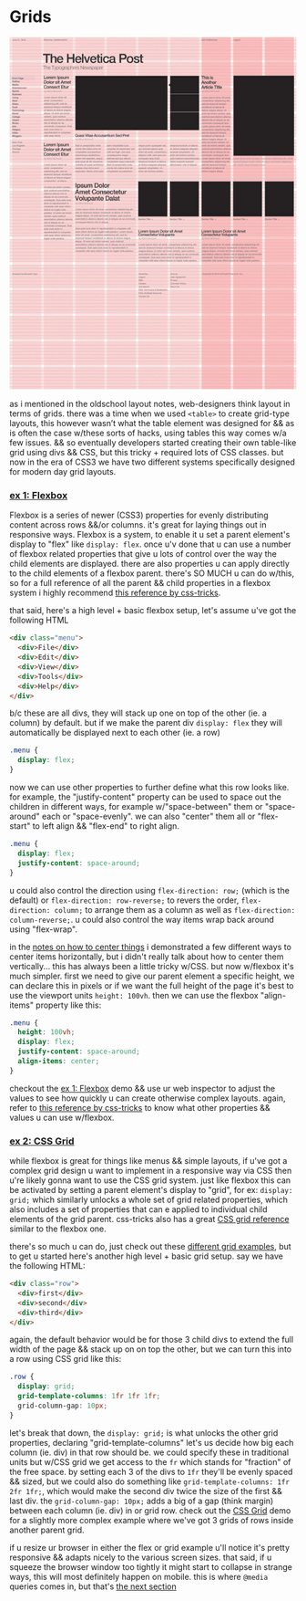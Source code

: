 # Grids

![grids](../images/grid.jpg)

as i mentioned in the oldschool layout notes, web-designers think layout in terms of grids. there was a time when we used `<table>` to create grid-type layouts, this however wasn’t what the table element was designed for && as is often the case w/these sorts of hacks, using tables this way comes w/a few issues. && so eventually developers started creating their own table-like grid using divs && CSS, but this tricky + required lots of CSS classes. but now in the era of CSS3 we have two different systems specifically designed for modern day grid layouts.

### [ex 1: Flexbox](https://nbriz.github.io/intro2netart/notes/css/demos/demoslayout-ex1.html)

Flexbox is a series of newer (CSS3) properties for evenly distributing content across rows &&/or columns. it's great for laying things out in responsive ways. Flexbox is a system, to enable it u set a parent element's display to "flex" like `display: flex`. once u'v done that u can use a number of flexbox related properties that give u lots of control over the way the child elements are displayed. there are also properties u can apply directly to the child elements of a flexbox parent. there's SO MUCH u can do w/this, so for a full reference of all the parent && child properties in a flexbox system i highly recommend [this reference by css-tricks](https://css-tricks.com/snippets/css/a-guide-to-flexbox/).

that said, here's a high level + basic flexbox setup, let's assume u've got the following HTML
```html
<div class="menu">
  <div>File</div>
  <div>Edit</div>
  <div>View</div>
  <div>Tools</div>
  <div>Help</div>
</div>
```

b/c these are all divs, they will stack up one on top of the other (ie. a column) by default. but if we make the parent div `display: flex` they will automatically be displayed next to each other (ie. a row)

```CSS
.menu {
  display: flex;
}
```

now we can use other properties to further define what this row looks like. for example, the "justify-content" property can be used to space out the children in different ways, for example w/"space-between" them or "space-around" each or "space-evenly". we can also "center" them all or "flex-start" to left align && "flex-end" to right align.

```CSS
.menu {
  display: flex;
  justify-content: space-around;
}
```

u could also control the direction using `flex-direction: row;` (which is the default) or `flex-direction: row-reverse;` to revers the order, `flex-direction: column;` to arrange them as a column as well as `flex-direction: column-reverse;`. u could also control the way items wrap back around using "flex-wrap".

in the [notes on how to center things](centering-things.md) i demonstrated a few different ways to center items horizontally, but i didn't really talk about how to center them vertically... this has always been a little tricky w/CSS. but now w/flexbox it's much simpler. first we need to give our parent element a specific height, we can declare this in pixels or if we want the full height of the page it's best to use the viewport units `height: 100vh`. then we can use the flexbox "align-items" property like this:

```CSS
.menu {
  height: 100vh;
  display: flex;
  justify-content: space-around;
  align-items: center;
}
```

checkout the [ex 1: Flexbox](https://nbriz.github.io/intro2netart/notes/css/demos/demoslayout-ex1.html) demo && use ur web inspector to adjust the values to see how quickly u can create otherwise complex layouts. again, refer to [this reference by css-tricks](https://css-tricks.com/snippets/css/a-guide-to-flexbox/) to know what other properties && values u can use w/flexbox.


### [ex 2: CSS Grid](https://nbriz.github.io/intro2netart/notes/css/demos/demoslayout-ex2.html)

while flexbox is great for things like menus && simple layouts, if u've got a complex grid design u want to implement in a responsive way via CSS then u're likely gonna want to use the CSS grid system. just like flexbox this can be activated by setting a parent element's display to "grid", for ex: `display: grid;` which similarly unlocks a whole set of grid related properties, which also includes a set of properties that can e applied to individual child elements of the grid parent. css-tricks also has a great [CSS grid reference](https://css-tricks.com/snippets/css/complete-guide-grid/) similar to the flexbox one.

there's so much u can do, just check out these [different grid examples](https://gridbyexample.com/examples/), but to get u started here's another high level + basic grid setup. say we have the following HTML:

```html
<div class="row">
  <div>first</div>
  <div>second</div>
  <div>third</div>
</div>
```

again, the default behavior would be for those 3 child divs to extend the full width of the page && stack up on on top the other, but we can turn this into a row using CSS grid like this:

```CSS
.row {
  display: grid;
  grid-template-columns: 1fr 1fr 1fr;
  grid-column-gap: 10px;
}
```

let's break that down, the `display: grid;` is what unlocks the other grid properties, declaring "grid-template-columns" let's us decide how big each column (ie. div) in that row should be. we could specify these in traditional units but w/CSS grid we get access to the `fr` which stands for "fraction" of the free space. by setting each 3 of the divs to `1fr` they'll be evenly spaced && sized, but we could also do something like `grid-template-columns: 1fr 2fr 1fr;`, which would make the second div twice the size of the first && last div. the `grid-column-gap: 10px;` adds a big of a gap (think margin) between each column (ie. div) in or grid row. check out the [CSS Grid](https://nbriz.github.io/intro2netart/notes/css/demos/demoslayout-ex2.html) demo for a slightly more complex example where we've got 3 grids of rows inside another parent grid.

if u resize ur browser in either the flex or grid example u'll notice it's pretty responsive && adapts nicely to the various screen sizes. that said, if u squeeze the browser window too tightly it might start to collapse in strange ways, this will most definitely happen on mobile. this is where `@media` queries comes in, but that's [the next section](media-queries.md)
